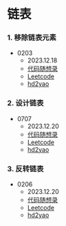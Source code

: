 # 链表

### 1. 移除链表元素
+ 0203
    + 2023.12.18
    + [代码随想录](https://www.programmercarl.com/0203.%E7%A7%BB%E9%99%A4%E9%93%BE%E8%A1%A8%E5%85%83%E7%B4%A0.html)
    + [Leetcode](https://leetcode.cn/problems/remove-linked-list-elements/)
    + [hd2yao](https://github.com/hd2yao/leetcode/tree/master/linked-list/0203.Remove-Linked_List-Elements)

### 2. 设计链表
+ 0707
    + 2023.12.20
    + [代码随想录](https://www.programmercarl.com/0707.%E8%AE%BE%E8%AE%A1%E9%93%BE%E8%A1%A8.html)
    + [Leetcode](https://leetcode.cn/problems/design-linked-list/)
    + [hd2yao](https://github.com/hd2yao/leetcode/tree/master/linked-list/0707.Design-Linked-List)

### 3. 反转链表
+ 0206
    + 2023.12.20
    + [代码随想录](https://www.programmercarl.com/0206.%E7%BF%BB%E8%BD%AC%E9%93%BE%E8%A1%A8.html#%E7%AE%97%E6%B3%95%E5%85%AC%E5%BC%80%E8%AF%BE)
    + [Leetcode](https://leetcode.cn/problems/reverse-linked-list/)
    + [hd2yao](https://github.com/hd2yao/leetcode/tree/master/linked-list/0206.Reverse-Linked-List)


